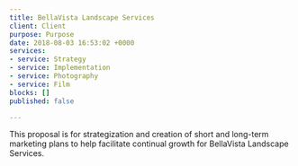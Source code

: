 ```yaml
---
title: BellaVista Landscape Services
client: Client
purpose: Purpose
date: 2018-08-03 16:53:02 +0000
services:
- service: Strategy
- service: Implementation
- service: Photography
- service: Film
blocks: []
published: false

---
```

This proposal is for strategization and creation of short and long-term marketing plans to help facilitate continual growth for BellaVista Landscape Services.